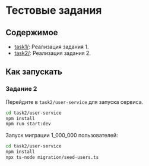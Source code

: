 # Тестовые задания

## Содержимое
- [task1/](./task1/): Реализация задания 1.
- [task2/](./task2/): Реализация задания 2.

## Как запускать
### Задание 2
Перейдите в `task2/user-service` для запуска сервиса.

```bash
cd task2/user-service
npm install
npm run start:dev
```

Запуск миграции 1_000_000 пользователей:

```bash
cd task2/user-service
npm install
npx ts-node migration/seed-users.ts

